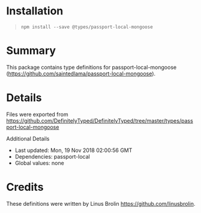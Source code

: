# Installation
> `npm install --save @types/passport-local-mongoose`

# Summary
This package contains type definitions for passport-local-mongoose (https://github.com/saintedlama/passport-local-mongoose).

# Details
Files were exported from https://github.com/DefinitelyTyped/DefinitelyTyped/tree/master/types/passport-local-mongoose

Additional Details
 * Last updated: Mon, 19 Nov 2018 02:00:56 GMT
 * Dependencies: passport-local
 * Global values: none

# Credits
These definitions were written by Linus Brolin <https://github.com/linusbrolin>.
